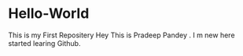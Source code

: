 # Hello-World
This is my First Repositery
Hey This is Pradeep Pandey . I m new here started learing Github.
